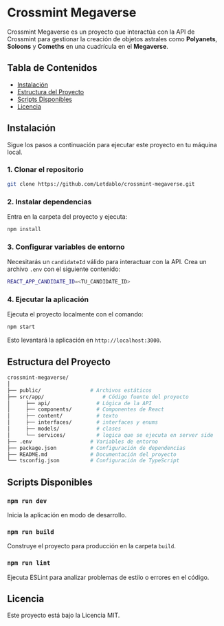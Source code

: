 
# Crossmint Megaverse

Crossmint Megaverse es un proyecto que interactúa con la API de Crossmint para gestionar la creación de objetos astrales como **Polyanets**, **Soloons** y **Comeths** en una cuadrícula en el **Megaverse**.

## Tabla de Contenidos

- [Instalación](#instalación)
- [Estructura del Proyecto](#estructura-del-proyecto)
- [Scripts Disponibles](#scripts-disponibles)
- [Licencia](#licencia)

## Instalación

Sigue los pasos a continuación para ejecutar este proyecto en tu máquina local.

### 1. Clonar el repositorio

```bash
git clone https://github.com/Letdablo/crossmint-megaverse.git
```

### 2. Instalar dependencias

Entra en la carpeta del proyecto y ejecuta:

```bash
npm install
```

### 3. Configurar variables de entorno

Necesitarás un `candidateId` válido para interactuar con la API. Crea un archivo `.env` con el siguiente contenido:

```bash
REACT_APP_CANDIDATE_ID=<TU_CANDIDATE_ID>
```

### 4. Ejecutar la aplicación

Ejecuta el proyecto localmente con el comando:

```bash
npm start
```

Esto levantará la aplicación en `http://localhost:3000`.


## Estructura del Proyecto

```bash
crossmint-megaverse/
│
├── public/                # Archivos estáticos
├── src/app/                   # Código fuente del proyecto
│     ├── api/               # Lógica de la API
│     ├── components/        # Componentes de React
│     ├── content/           # texto
│     ├── interfaces/        # interfaces y enums
│     ├── models/            # clases 
│     └── services/          # logica que se ejecuta en server side
├── .env                   # Variables de entorno
├── package.json           # Configuración de dependencias
├── README.md              # Documentación del proyecto
└── tsconfig.json          # Configuración de TypeScript
```

## Scripts Disponibles

### `npm run dev`
Inicia la aplicación en modo de desarrollo.

### `npm run build`
Construye el proyecto para producción en la carpeta `build`.

### `npm run lint`
Ejecuta ESLint para analizar problemas de estilo o errores en el código.

## Licencia

Este proyecto está bajo la Licencia MIT.
